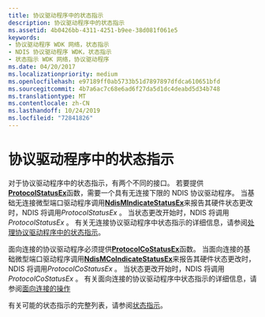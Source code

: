 ```yaml
---
title: 协议驱动程序中的状态指示
description: 协议驱动程序中的状态指示
ms.assetid: 4b0426bb-4311-4251-b9ee-38d081f061e5
keywords:
- 协议驱动程序 WDK 网络，状态指示
- NDIS 协议驱动程序 WDK，状态指示
- 状态指示 WDK 网络，协议驱动程序
ms.date: 04/20/2017
ms.localizationpriority: medium
ms.openlocfilehash: e97189ff0ab5733b51d7897897dfdca610651bfd
ms.sourcegitcommit: 4b7a6ac7c68e6ad6f27da5d1dc4deabd5d34b748
ms.translationtype: MT
ms.contentlocale: zh-CN
ms.lasthandoff: 10/24/2019
ms.locfileid: "72841826"
---
```

# <a name="status-indications-in-a-protocol-driver"></a>协议驱动程序中的状态指示





对于协议驱动程序中的状态指示，有两个不同的接口。 若要提供[**ProtocolStatusEx**](https://docs.microsoft.com/windows-hardware/drivers/ddi/ndis/nc-ndis-protocol_status_ex)函数，需要一个具有无连接下限的 NDIS 协议驱动程序。 当基础无连接微型端口驱动程序调用[**NdisMIndicateStatusEx**](https://docs.microsoft.com/windows-hardware/drivers/ddi/ndis/nf-ndis-ndismindicatestatusex)来报告其硬件状态更改时，NDIS 将调用*ProtocolStatusEx* 。 当状态更改开始时，NDIS 将调用*ProtocolStatusEx* 。 有关无连接协议驱动程序中状态指示的详细信息，请参阅[处理协议驱动程序中的状态指示](handling-status-indications-in-a-protocol-driver.md)。

面向连接的协议驱动程序必须提供[**ProtocolCoStatusEx**](https://docs.microsoft.com/windows-hardware/drivers/ddi/ndis/nc-ndis-protocol_co_status_ex)函数。 当面向连接的基础微型端口驱动程序调用[**NdisMCoIndicateStatusEx**](https://docs.microsoft.com/windows-hardware/drivers/ddi/ndis/nf-ndis-ndismcoindicatestatusex)来报告其硬件状态更改时，NDIS 将调用*ProtocolCoStatusEx* 。 当状态更改开始时，NDIS 将调用*ProtocolCoStatusEx* 。 有关面向连接的协议驱动程序中状态指示的详细信息，请参阅[面向连接的操作](connection-oriented-operations.md)

有关可能的状态指示的完整列表，请参阅[状态指示](https://docs.microsoft.com/windows-hardware/drivers/ddi/_netvista/)。

 

 





